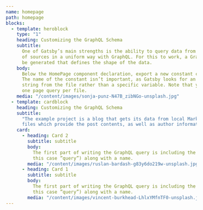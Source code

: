 ```yaml
---
name: homepage
path: homepage
blocks:
  - template: heroblock
    type: "1"
    heading: Customizing the GraphQL Schema
    subtitle:
      One of Gatsby’s main strengths is the ability to query data from a variety
      of sources in a uniform way with GraphQL. For this to work, a GraphQL Schema must
      be generated that defines the shape of the data.
    body:
      Below the HomePage component declaration, export a new constant called query.
      The name of the constant isn’t important, as Gatsby looks for an exported graphql
      string from the file rather than a specific variable. Note that you can only have
      one page query per file.
    media: "/content/images/sonja-punz-N47B_zibNGo-unsplash.jpg"
  - template: cardblock
    heading: Customizing the GraphQL Schema
    subtitle:
      "The example project is a blog that gets its data from local Markdown
      files which provide the post contents, as well as author information in JSON format. "
    card:
      - heading: Card 2
        subtitle: subtitle
        body:
          The first part of writing the GraphQL query is including the operation (in
          this case ”query”) along with a name.
        media: "/content/images/ruslan-bardash-g83y6do219w-unsplash.jpg"
      - heading: Card 1
        subtitle: subtitle
        body:
          The first part of writing the GraphQL query is including the operation (in
          this case ”query”) along with a name.
        media: "/content/images/vincent-burkhead-LhlxYMfnTF0-unsplash.jpg"
---
```

